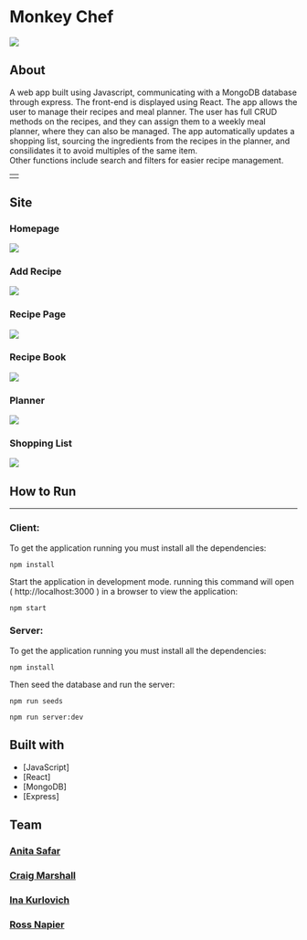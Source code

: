 # Monkey Chef

![](https://raw.githubusercontent.com/Marshall3c03/CapstoneMealPlanner/main/client/src/static/CSS/graphics/MonkeyChefLogo-Small.png) 

## About

<table>
  <td>
    <tr>
      A web app built using Javascript, communicating with a MongoDB database through express. The front-end is displayed using React.
    </tr>
    <tr>
      The app allows the user to manage their recipes and meal planner. The user has full CRUD methods on the recipes, and they can assign them to a weekly meal planner, where they can also be managed. The app automatically updates a shopping list, sourcing the ingredients from the recipes in the planner, and consilidates it to avoid multiples of the same item.<br>
      Other functions include search and filters for easier recipe management.
    </tr>
  </td>
</table>

## Site

### Homepage

![](https://raw.githubusercontent.com/Marshall3c03/CapstoneMealPlanner/main/demo/Homepage.png)

### Add Recipe
![](https://raw.githubusercontent.com/Marshall3c03/CapstoneMealPlanner/main/demo/AddRecipe.png)

### Recipe Page
![](https://raw.githubusercontent.com/Marshall3c03/CapstoneMealPlanner/main/demo/Recipepage.png)

### Recipe Book
![](https://raw.githubusercontent.com/Marshall3c03/CapstoneMealPlanner/main/demo/RecipeBook.png)

### Planner
![](https://raw.githubusercontent.com/Marshall3c03/CapstoneMealPlanner/main/demo/Planner.png)

### Shopping List
![](https://raw.githubusercontent.com/Marshall3c03/CapstoneMealPlanner/main/demo/ShoppingList.png)


## How to Run
----------


### Client:

To get the application running you must install all the dependencies:

    npm install

Start the application in development mode. running this command will open ( http://localhost:3000 ) in a browser to view the application:

    npm start

### Server:

To get the application running you must install all the dependencies:

    npm install

Then seed the database and run the server:

    npm run seeds

    npm run server:dev




## Built with 

- [JavaScript]
- [React]
- [MongoDB]
- [Express]


## Team

### [Anita Safar](https://github.com/AnitaSafar) 
### [Craig Marshall](https://github.com/Marshall3c03)
### [Ina Kurlovich](https://github.com/innessa89)
### [Ross Napier](https://github.com/RossNapier)
